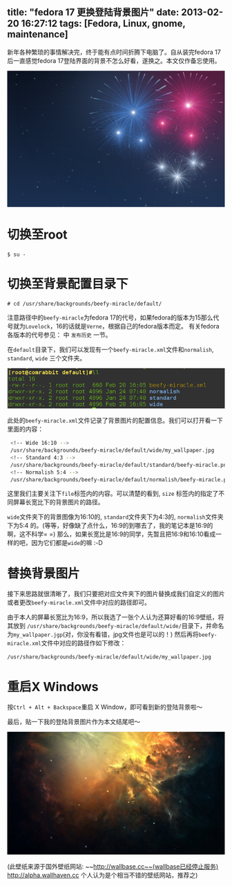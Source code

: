 title: "fedora 17 更换登陆背景图片"
date: 2013-02-20 16:27:12
tags: [Fedora, Linux, gnome, maintenance]
---

新年各种繁琐的事情解决完，终于能有点时间折腾下电脑了。自从装完fedora 17后一直感觉fedora 17登陆界面的背景不怎么好看，遂换之。本文仅作备忘使用。

![Beefy Miracle 默认背景图片](/img/f17bg/beefy-miracle.png)

# 切换至root
```
$ su -
```

# 切换至背景配置目录下
```
# cd /usr/share/backgrounds/beefy-miracle/default/
```
注意路径中的`beefy-miracle`为fedora 17的代号，如果fedora的版本为15那么代号就为`Lovelock`，16的话就是`Verne`，根据自己的fedora版本而定。
有关fedora各版本的代号参见：[](http://zh.wikipedia.org/wiki/Fedora) 中 `发布历史` 一节。

在`default`目录下，我们可以发现有一个`beefy-miracle.xml`文件和`normalish`, `standard`, `wide` 三个文件夹。

![default目录](/img/f17bg/bmbg.png)

此处的`beefy-miracle.xml`文件记录了背景图片的配置信息。我们可以打开看一下里面的内容：

  
```bash
 <!-- Wide 16:10 -->
 /usr/share/backgrounds/beefy-miracle/default/wide/my_wallpaper.jpg
 <!-- Standard 4:3 -->
 /usr/share/backgrounds/beefy-miracle/default/standard/beefy-miracle.png
 <!-- Normalish 5:4 -->
 /usr/share/backgrounds/beefy-miracle/default/normalish/beefy-miracle.png
```
这里我们主要关注下`file`标签内的内容。可以清楚的看到, `size` 标签内的指定了不同屏幕长宽比下的背景图片的路径。

`wide`文件夹下的背景图像为16:10的, `standard`文件夹下为4:3的, `normalish`文件夹下为5:4 的。(等等，好像缺了点什么，16:9的到哪去了，我的笔记本是16:9的啊，这不科学= =)
那么，如果长宽比是16:9的同学，先暂且把16:9和16:10看成一样的吧，因为它们都是`wide`的嘛 :-D

# 替换背景图片
接下来思路就很清晰了，我们只要把对应文件夹下的图片替换成我们自定义的图片或者更改`beefy-miracle.xml`文件中对应的路径即可。

由于本人的屏幕长宽比为16:9，所以我选了一张个人认为还算好看的16:9壁纸，将其放到 `/usr/share/backgrounds/beefy-miracle/default/wide/`目录下，并命名为`my_wallpaper.jgp`(对，你没有看错，jpg文件也是可以的！) 然后再将`beefy-miracle.xml`文件中对应的路径作如下修改：
```
/usr/share/backgrounds/beefy-miracle/default/wide/my_wallpaper.jpg
```

# 重启X Windows
按`Ctrl + Alt + Backspace`重启 X Window，即可看到新的登陆背景啦～

最后，贴一下我的登陆背景图片作为本文结尾吧～

![](/img/f17bg/my_wallpaper.jpg)

(此壁纸来源于国外壁纸网站: ~~http://wallbase.cc~~(wallbase已经停止服务) http://alpha.wallhaven.cc 个人认为是个相当不错的壁纸网站，推荐之)